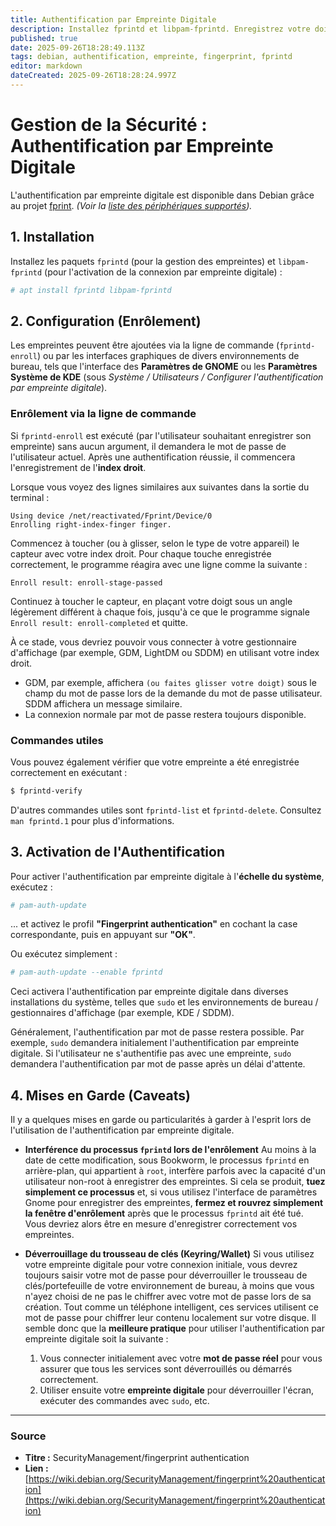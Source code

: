 ```yaml
---
title: Authentification par Empreinte Digitale
description: Installez fprintd et libpam-fprintd. Enregistrez votre doigt (CLI ou GUI). Activez la fonction système avec pam-auth-update. Important : Utilisez le mot de passe pour la connexion initiale afin de déverrouiller le trousseau de clés.
published: true
date: 2025-09-26T18:28:49.113Z
tags: debian, authentification, empreinte, fingerprint, fprintd
editor: markdown
dateCreated: 2025-09-26T18:28:24.997Z
---
```


# Gestion de la Sécurité : Authentification par Empreinte Digitale

L'authentification par empreinte digitale est disponible dans Debian grâce au projet [fprint](https://www.freedesktop.org/wiki/Software/fprint/).
*(Voir la [liste des périphériques supportés](https://fprint.freedesktop.org/)).*

## 1\. Installation

Installez les paquets `fprintd` (pour la gestion des empreintes) et `libpam-fprintd` (pour l'activation de la connexion par empreinte digitale) :

```bash
# apt install fprintd libpam-fprintd
```

## 2\. Configuration (Enrôlement)

Les empreintes peuvent être ajoutées via la ligne de commande (`fprintd-enroll`) ou par les interfaces graphiques de divers environnements de bureau, tels que l'interface des **Paramètres de GNOME** ou les **Paramètres Système de KDE** (sous *Système / Utilisateurs / Configurer l'authentification par empreinte digitale*).

### Enrôlement via la ligne de commande

Si `fprintd-enroll` est exécuté (par l'utilisateur souhaitant enregistrer son empreinte) sans aucun argument, il demandera le mot de passe de l'utilisateur actuel. Après une authentification réussie, il commencera l'enregistrement de l'**index droit**.

Lorsque vous voyez des lignes similaires aux suivantes dans la sortie du terminal :

```
Using device /net/reactivated/Fprint/Device/0
Enrolling right-index-finger finger.
```

Commencez à toucher (ou à glisser, selon le type de votre appareil) le capteur avec votre index droit. Pour chaque touche enregistrée correctement, le programme réagira avec une ligne comme la suivante :

```
Enroll result: enroll-stage-passed
```

Continuez à toucher le capteur, en plaçant votre doigt sous un angle légèrement différent à chaque fois, jusqu'à ce que le programme signale `Enroll result: enroll-completed` et quitte.

À ce stade, vous devriez pouvoir vous connecter à votre gestionnaire d'affichage (par exemple, GDM, LightDM ou SDDM) en utilisant votre index droit.

  * GDM, par exemple, affichera `(ou faites glisser votre doigt)` sous le champ du mot de passe lors de la demande du mot de passe utilisateur. SDDM affichera un message similaire.
  * La connexion normale par mot de passe restera toujours disponible.

### Commandes utiles

Vous pouvez également vérifier que votre empreinte a été enregistrée correctement en exécutant :

```bash
$ fprintd-verify
```

D'autres commandes utiles sont `fprintd-list` et `fprintd-delete`. Consultez `man fprintd.1` pour plus d'informations.

## 3\. Activation de l'Authentification

Pour activer l'authentification par empreinte digitale à l'**échelle du système**, exécutez :

```bash
# pam-auth-update
```

... et activez le profil **"Fingerprint authentication"** en cochant la case correspondante, puis en appuyant sur **"OK"**.

Ou exécutez simplement :

```bash
# pam-auth-update --enable fprintd
```

Ceci activera l'authentification par empreinte digitale dans diverses installations du système, telles que `sudo` et les environnements de bureau / gestionnaires d'affichage (par exemple, KDE / SDDM).

Généralement, l'authentification par mot de passe restera possible. Par exemple, `sudo` demandera initialement l'authentification par empreinte digitale. Si l'utilisateur ne s'authentifie pas avec une empreinte, `sudo` demandera l'authentification par mot de passe après un délai d'attente.

## 4\. Mises en Garde (Caveats)

Il y a quelques mises en garde ou particularités à garder à l'esprit lors de l'utilisation de l'authentification par empreinte digitale.

  * **Interférence du processus `fprintd` lors de l'enrôlement**
    Au moins à la date de cette modification, sous Bookworm, le processus `fprintd` en arrière-plan, qui appartient à `root`, interfère parfois avec la capacité d'un utilisateur non-root à enregistrer des empreintes. Si cela se produit, **tuez simplement ce processus** et, si vous utilisez l'interface de paramètres Gnome pour enregistrer des empreintes, **fermez et rouvrez simplement la fenêtre d'enrôlement** après que le processus `fprintd` ait été tué. Vous devriez alors être en mesure d'enregistrer correctement vos empreintes.

  * **Déverrouillage du trousseau de clés (Keyring/Wallet)**
    Si vous utilisez votre empreinte digitale pour votre connexion initiale, vous devrez toujours saisir votre mot de passe pour déverrouiller le trousseau de clés/portefeuille de votre environnement de bureau, à moins que vous n'ayez choisi de ne pas le chiffrer avec votre mot de passe lors de sa création.
    Tout comme un téléphone intelligent, ces services utilisent ce mot de passe pour chiffrer leur contenu localement sur votre disque.
    Il semble donc que la **meilleure pratique** pour utiliser l'authentification par empreinte digitale soit la suivante :

    1.  Vous connecter initialement avec votre **mot de passe réel** pour vous assurer que tous les services sont déverrouillés ou démarrés correctement.
    2.  Utiliser ensuite votre **empreinte digitale** pour déverrouiller l'écran, exécuter des commandes avec `sudo`, etc.

-----

### Source

  * **Titre :** SecurityManagement/fingerprint authentication
  * **Lien :** [https://wiki.debian.org/SecurityManagement/fingerprint%20authentication](https://wiki.debian.org/SecurityManagement/fingerprint%20authentication)